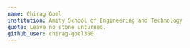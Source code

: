 ```yaml
---
name: Chirag Goel
institution: Amity School of Engineering and Technology
quote: Leave no stone unturned.
github_user: chirag-goel360
---
```

